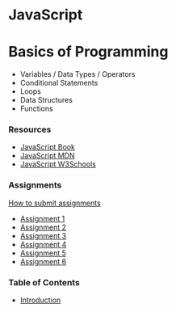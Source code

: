 # JavaScript


# Basics of Programming
- Variables / Data Types / Operators
- Conditional Statements
- Loops
- Data Structures
- Functions

### Resources
- [JavaScript Book](https://1drv.ms/b/s!AmZJMrBsKhiOh8UDJDRDATZCy9M9VA?e=nbPyH9)
- [JavaScript MDN](https://developer.mozilla.org/en-US/docs/Learn/JavaScript)
- [JavaScript W3Schools](https://www.w3schools.com/js/default.asp)


### Assignments
[How to submit assignments](https://www.youtube.com/watch?v=jXpT8eOzzCM)
 
- [Assignment 1](https://classroom.github.com/a/nnrg5g1k)
- [Assignment 2](https://classroom.github.com/a/ZNd9YJdH)
- [Assignment 3](https://classroom.github.com/a/sGgHW-hB)
- [Assignment 4](https://classroom.github.com/a/dOCXvOdQ)
- [Assignment 5](https://classroom.github.com/a/hXfLTrRl)
- [Assignment 6](https://classroom.github.com/a/ndBDskff)


### Table of Contents
- [Introduction](./docs/introduction.md)